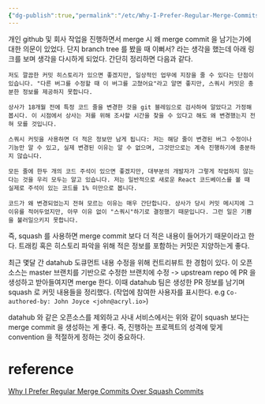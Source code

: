 ```yaml
---
{"dg-publish":true,"permalink":"/etc/Why-I-Prefer-Regular-Merge-Commits-Over-Squash-Commits/","dgPassFrontmatter":true,"noteIcon":"","created":"","updated":""}
---
```



개인 github 및 회사 작업을 진행하면서 merge 시 왜 merge commit 을 남기는가에 대한 의문이 있었다. 단지 branch tree 를 봤을 때 이뻐서? 라는 생각을 했는데 아래 링크를 보며 생각을 다시하게 되었다. 간단히 정리하면 다음과 같다.

```
저도 깔끔한 커밋 히스토리가 있으면 좋겠지만, 일상적인 업무에 지장을 줄 수 있다는 단점이 있습니다. "다른 버그를 수정할 때 이 버그를 고쳤어요"라고 알면 좋지만, 스쿼시 커밋은 충분한 정보를 제공하지 못합니다.

상사가 18개월 전에 특정 코드 줄을 변경한 것을 git 블레임으로 검사하여 알았다고 가정해 봅시다. 이 시점에서 상사는 저를 위해 조사할 시간을 찾을 수 있다고 해도 왜 변경했는지 전혀 모를 것입니다.

스쿼시 커밋을 사용하면 더 적은 정보만 남게 됩니다: 저는 해당 줄이 변경된 버그 수정이나 기능만 알 수 있고, 실제 변경된 이유는 알 수 없으며, 그것만으로는 계속 진행하기에 충분하지 않습니다.

모든 줄에 한두 개의 코드 주석이 있으면 좋겠지만, 대부분의 개발자가 그렇게 작업하지 않는다는 것을 우리 모두는 알고 있습니다. 저는 일반적으로 새로운 React 코드베이스를 볼 때 실제로 주석이 있는 코드를 1% 미만으로 봅니다.

코드가 왜 변경되었는지 전혀 모르는 이유는 매우 간단합니다. 상사가 당시 커밋 메시지에 그 이유를 적어두었지만, 아무 이유 없이 "스쿼시"하기로 결정했기 때문입니다. 그런 일은 기쁨을 불러일으키지 못합니다.
```

즉, squash 를 사용하면 merge commit 보다 더 적은 내용이 들어가기 때문이라고 한다. 트래킹 혹은 히스토리 파악을 위해 적은 정보를 포함하는 커밋은 지양하는게 좋다. 

최근 몇달 간 datahub 도큐먼트 내용 수정을 위해 컨트리뷰트 한 경험이 있다. 이 오픈소스는 master 브랜치를 기반으로 수정한 브랜치에 수정 -> upstream repo 에 PR 을 생성하고 받아들여지면 merge 한다. 이때 datahub 팀은 생성한 PR 정보를 남기며 squash 로 커밋 내용들을 정리했다. (작업에 참여한 사용자를 표시한다. e.g `Co-authored-by: John Joyce <john@acryl.io>`)

datahub 와 같은 오픈소스를 제외하고 사내 서비스에서는 위와 같이 squash 보다는 merge commit 을 생성하는 게 좋다. 즉, 진행하는 프로젝트의 성격에 맞게 convention 을 적절하게 정하는 것이 중요하다.

# reference
[Why I Prefer Regular Merge Commits Over Squash Commits](https://betterprogramming.pub/why-i-prefer-regular-merge-commits-over-squash-commits-cadd22cff02c
)